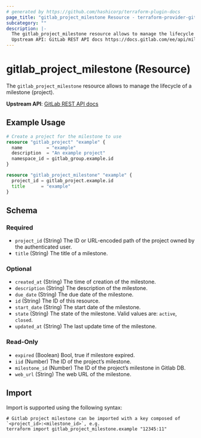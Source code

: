 ```yaml
---
# generated by https://github.com/hashicorp/terraform-plugin-docs
page_title: "gitlab_project_milestone Resource - terraform-provider-gitlab"
subcategory: ""
description: |-
  The gitlab_project_milestone resource allows to manage the lifecycle of a milestone (project).
  Upstream API: GitLab REST API docs https://docs.gitlab.com/ee/api/milestones.html
---
```


# gitlab_project_milestone (Resource)

The `gitlab_project_milestone` resource allows to manage the lifecycle of a milestone (project).

**Upstream API**: [GitLab REST API docs](https://docs.gitlab.com/ee/api/milestones.html)

## Example Usage

```terraform
# Create a project for the milestone to use
resource "gitlab_project" "example" {
  name         = "example"
  description  = "An example project"
  namespace_id = gitlab_group.example.id
}

resource "gitlab_project_milestone" "example" {
  project_id = gitlab_project.example.id
  title      = "example"
}
```

<!-- schema generated by tfplugindocs -->
## Schema

### Required

- `project_id` (String) The ID or URL-encoded path of the project owned by the authenticated user.
- `title` (String) The title of a milestone.

### Optional

- `created_at` (String) The time of creation of the milestone.
- `description` (String) The description of the milestone.
- `due_date` (String) The due date of the milestone.
- `id` (String) The ID of this resource.
- `start_date` (String) The start date of the milestone.
- `state` (String) The state of the milestone. Valid values are: `active`, `closed`.
- `updated_at` (String) The last update time of the milestone.

### Read-Only

- `expired` (Boolean) Bool, true if milestore expired.
- `iid` (Number) The ID of the project’s milestone.
- `milestone_id` (Number) The ID of the project’s milestone in Gitlab DB.
- `web_url` (String) The web URL of the milestone.

## Import

Import is supported using the following syntax:

```shell
# Gitlab project milestone can be imported with a key composed of `<project_id>:<milestone_id>`, e.g.
terraform import gitlab_project_milestone.example "12345:11"
```
